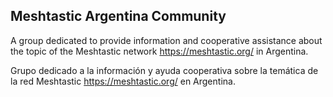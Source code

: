 ## Meshtastic Argentina Community

A group dedicated to provide information and cooperative assistance about the topic of the Meshtastic network https://meshtastic.org/ in Argentina.

Grupo dedicado a la información y ayuda cooperativa sobre la temática de la red Meshtastic https://meshtastic.org/ en Argentina.
